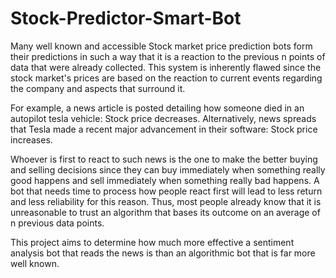 # Stock-Predictor-Smart-Bot
Many well known and accessible Stock market price prediction bots form their predictions in such a way that it is a reaction to the previous n points of data that were already collected. This system is inherently flawed since the stock market's prices are based on the reaction to current events regarding the company and aspects that surround it. 

For example, a news article is posted detailing how someone died in an autopilot tesla vehicle: Stock price decreases. Alternatively, news spreads that Tesla made a recent major advancement in their software: Stock price increases.

Whoever is first to react to such news is the one to make the better buying and selling decisions since they can buy immediately when something really good happens and sell immediately when something really bad happens. A bot that needs time to process how people react first will lead to less return and less reliability for this reason. Thus, most people already know that it is unreasonable to trust an algorithm that bases its outcome on an average of n previous data points. 

This project aims to determine how much more effective a sentiment analysis bot that reads the news is than an algorithmic bot that is far more well known.
